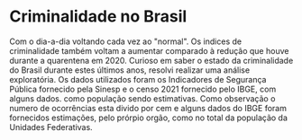 # Criminalidade no Brasil
Com o dia-a-dia voltando cada vez ao "normal". Os indices de criminalidade também voltam a aumentar
comparado à redução que houve durante a quarentena em 2020. Curioso em saber o estado da criminalidade
do Brasil durante estes últimos anos, resolvi realizar uma análise exploratória. Os dados utilizados
foram os Indicadores de Segurança Pública fornecido pela Sinesp e o censo 2021 fornecido pelo IBGE,
com alguns dados. como população sendo estimativas. Como observação o numero de ocorrências esta divido
por cem e alguns dados do IBGE foram fornecidos estimações, pelo prórpio orgão, como no total da população
da Unidades Federativas.

